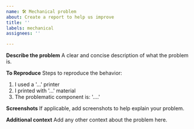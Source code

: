 ```yaml
---
name: 🛠️ Mechanical problem
about: Create a report to help us improve
title: ''
labels: mechanical
assignees: ''

---
```


**Describe the problem**
A clear and concise description of what the problem is.

**To Reproduce**
Steps to reproduce the behavior:
1. I used a '...' printer
2. I printed with '...' material
3. The problematic component is: '....'

**Screenshots**
If applicable, add screenshots to help explain your problem.

**Additional context**
Add any other context about the problem here.
